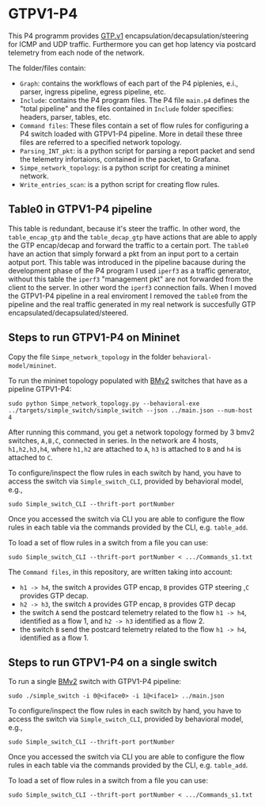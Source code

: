 # GTPV1-P4

This P4 programm provides [GTP.v1][GTP.v1] encapsulation/decapsulation/steering for ICMP and UDP traffic. Furthermore you can get hop latency via postcard telemetry from each node of the network.

The folder/files contain:
* `Graph`: contains the workflows of each part of the P4 piplenies, e.i., parser, ingress pipeline, egress pipeline, etc.
* `Include`: contains the P4 program files. The P4 file `main.p4` defines the "total pipeline" and the files contained in `Include` folder specifies:  headers, parser, tables, etc.
* `Command files`: These files contain a set of flow rules for configuring a P4 switch loaded with GTPV1-P4 pipeline. More in detail these three files are referred to a specified network topology.
* `Parsing_INT_pkt`: is a python script for parsing a report packet and send the telemetry infortaions, contained in the packet, to Grafana.
* `Simpe_network_topology`: is a python script for creating a mininet network.
* `Write_entries_scan`: is a python script for creating flow rules.

## Table0 in GTPV1-P4 pipeline

This table is redundant, because it's steer the traffic. In other word, the `table_encap_gtp` and  the `table_decap_gtp` have actions that are able to apply the GTP encap/decap and forward the traffic to a certain port. The `table0` have an action that simply forward a pkt from an input port to a certain aotput port. This table was introduced in the pipeline bacause during the development phase of the P4 program I used `iperf3` as a traffic generator, without this table the `iperf3` "management pkt" are not forwarded from the client to the server. In other word the `iperf3` connection fails. When I moved the GTPV1-P4 pipeline in a real enviroment I removed the `table0` from the pipeline and the real traffic generated in my real network is succesfully GTP encapsulated/decapsulated/steered.

## Steps to run GTPV1-P4 on Mininet

Copy the file `Simpe_network_topology` in the folder `behavioral-model/mininet`.

To run the mininet topology populated with [BMv2][BMv2] switches that have as a pipeline GTPV1-P4:

    sudo python Simpe_network_topology.py --behavioral-exe ../targets/simple_switch/simple_switch --json ../main.json --num-host 4

After running this command, you get a network topology formed by 3 bmv2 switches, `A,B,C`, connected in series. In the network are 4 hosts, `h1,h2,h3,h4`, where `h1,h2` are attached to `A`, `h3` is attached to `B` and `h4` is attached to `C`. 

To configure/inspect the flow rules in each switch by hand, you have to access the switch via `Simple_switch_CLI`, provided by behavioral model, e.g., 

    sudo Simple_switch_CLI --thrift-port portNumber
    
Once you accessed the switch via CLI you are able to configure the flow rules in each table via the commands provided by the CLI, e.g. `table_add`.

To load a set of flow rules in a switch from a file you can use:

    sudo Simple_switch_CLI --thrift-port portNumber < .../Commands_s1.txt

The `Command files`, in this repository, are written taking into account:
* `h1 -> h4`, the switch `A` provides GTP encap, `B` provides GTP steering ,`C` provides GTP decap.
* `h2 -> h3`, the switch `A` provides GTP encap, `B` provides GTP decap
* the switch `A` send the postcard telemetry related to the flow `h1 -> h4`, identified as a flow 1, and `h2 -> h3` identified as a flow 2.
* the switch `B` send the postcard telemetry related to the flow `h1 -> h4`, identified as a flow 1.

    
## Steps to run GTPV1-P4 on a single switch

To run a single [BMv2][BMv2] switch with GTPV1-P4 pipeline:

    sudo ./simple_switch -i 0@<iface0> -i 1@<iface1> ../main.json 
    
To configure/inspect the flow rules in each switch by hand, you have to access the switch via `Simple_switch_CLI`, provided by behavioral model, e.g., 

    sudo Simple_switch_CLI --thrift-port portNumber
    
Once you accessed the switch via CLI you are able to configure the flow rules in each table via the commands provided by the CLI, e.g. `table_add`.

To load a set of flow rules in a switch from a file you can use:

    sudo Simple_switch_CLI --thrift-port portNumber < .../Commands_s1.txt
    
[GTP.v1]: https://en.wikipedia.org/wiki/GPRS_Tunnelling_Protocol
[BMv2]: https://github.com/p4lang/behavioral-model
